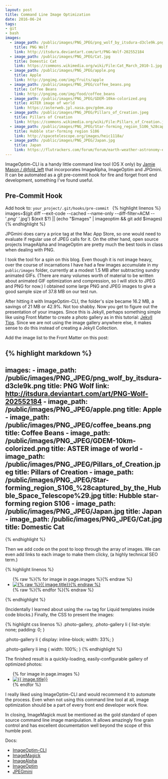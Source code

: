 ```yaml
---
layout: post
title: Command Line Image Optimization
date: 2016-06-24
tags:
- git
- bash
images:
  - image_path: /public/images/PNG_JPEG/png_wolf_by_itsdura-d3cle9k.png
    title: PNG Wolf
    link: http://itsdura.deviantart.com/art/PNG-Wolf-202552184
  - image_path: /public/images/PNG_JPEG/Cat.jpg
    title: Domestic Cat
    link: https://commons.wikimedia.org/wiki/File:Cat_March_2010-1.jpg
  - image_path: /public/images/PNG_JPEG/apple.png
    title: Apple
    link: http://pngimg.com/img/fruits/apple
  - image_path: /public/images/PNG_JPEG/coffee_beans.png
    title: Coffee Beans
    link: http://pngimg.com/img/food/coffee_beans
  - image_path: /public/images/PNG_JPEG/GDEM-10km-colorized.png
    title: ASTER image of world
    link: https://asterweb.jpl.nasa.gov/gdem.asp
  - image_path: /public/images/PNG_JPEG/Pillars_of_Creation.jpeg
    title: Pillars of Creation
    link: https://commons.wikimedia.org/wiki/File:Pillars_of_Creation.jpeg
  - image_path: /public/images/PNG_JPEG/Star-forming_region_S106_%28captured_by_the_Hubble_Space_Telescope%29.jpg
    title: Hubble star-forming region S106
    link: http://spacetelescope.org/images/heic1118a/
  - image_path: /public/images/PNG_JPEG/Japan.jpg
    title: Japan
    link: https://flutrackers.com/forum/forum/earth-weather-astronomy-environment/volcanos-earthquakes-glaciers-fires-hurricanes/107481-nasa-fires-and-smoke-in-north-korea-acquired-april-13-2011
---
```

ImageOptim-CLI is a handy little command line tool (OS X only) by [Jamie Mason / @fold_left](https://twitter.com/fold_left) that incorporates ImageAlpha, ImageOptim and JPGmini. It can be automated as a git pre-commit hook for fire and forget front end development, something I've found useful. <!-- more -->

## Pre-Commit Hook
Add hook to: `your_project/.git/hooks/pre-commit ` 
{% highlight linenos %}
images=$(git diff --exit-code --cached --name-only --diff-filter=ACM -- '*.png' '*.jpg')
$(exit $?) || (echo "$images" | imageoptim && git add $images)
{% endhighlight %}

JPGmini does carry a price tag at the Mac App Store, so one would need to evaluate if regular use of JPEG calls for it. On the other hand, open source projects ImageAlpha and ImageOptim are pretty much the best tools in class when dealing with PNG. 

I took the tool for a spin on this blog. Even though it is not image heavy, over the course of incarnations I have had a few images accumulate in my `public/images` folder, currently at a modest 1.5 MB after subtracting sundry animated GIFs. (There are many volumes worth of material to be written about animated GIF optimization and compression, so I will stick to JPEG and PNG for now.) I obtained some large PNG and JPEG images to give a good sample size of 37.8 MB on our test run.

After hitting it with ImageOptim-CLI, the folder's size became 16.2 MB, a savings of 21 MB or 42.9%. Not too shabby. Now you get to figure out the presentation of your images. Since this is Jekyll, perhaps something simple like using Front Matter to create a photo gallery as in this tutorial: [Jekyll Tips](http://jekyll.tips/jekyll-casts/photo-gallery/). Since we are not using the image gallery anywhere else, it makes sense to do this instead of creating a Jekyll Collection. 

Add the image list to the Front Matter on this post: 

{% highlight markdown %}
---
  images:
    - image_path: /public/images/PNG_JPEG/png_wolf_by_itsdura-d3cle9k.png
      title: PNG Wolf
      link: http://itsdura.deviantart.com/art/PNG-Wolf-202552184
    - image_path: /public/images/PNG_JPEG/apple.png
      title: Apple
    - image_path: /public/images/PNG_JPEG/coffee_beans.png
      title: Coffee Beans
    - image_path: /public/images/PNG_JPEG/GDEM-10km-colorized.png
      title: ASTER image of world
    - image_path: /public/images/PNG_JPEG/Pillars_of_Creation.jpeg
      title: Pillars of Creation
    - image_path: /public/images/PNG_JPEG/Star-forming_region_S106_%28captured_by_the_Hubble_Space_Telescope%29.jpg
      title: Hubble star-forming region S106
    - image_path: /public/images/PNG_JPEG/Japan.jpg
      title: Japan
    - image_path: /public/images/PNG_JPEG/Cat.jpg
      title: Domestic Cat
---
{% endhighlight %}

Then we add code on the post to loop through the array of images. We can even add links to each image to make them clicky, (a highly technical SEO term.) 

{% highlight linenos %}
  <ul class="photo-gallery">
    {% raw %}{% for image in page.images %}{% endraw %}
      <li>
        <a href="{% raw %}{{ image.link }}{% endraw %}">
          <img src="{% raw %}{{ image.image_path }}{% endraw %}" alt="{% raw %}{{ image.title}}{% endraw %}"/>
        </a>
      </li>
    {% raw %}{% endfor %}{% endraw %}
  </ul>
{% endhighlight %}

(Incidentally I learned about using the `raw` tag for Liquid templates inside code blocks.) Finally, the CSS to present the images:

{% highlight css linenos %}
.photo-gallery, .photo-gallery li {
  list-style: none;
  padding: 0;
}

.photo-gallery li {
  display: inline-block;
  width: 33%;
}

.photo-gallery li img {
  width: 100%;
}
{% endhighlight %}

The finished result is a quickly-loading, easily-configurable gallery of optimized photos: 

<ul class="photo-gallery">
  {% for image in page.images %}
    <li>
      <a href="{{ image.link }}">
        <img src="{{ image.image_path }}" alt="{{ image.title}}"/>
      </a>
    </li>
  {% endfor %}
</ul>

I really liked using ImageOptim-CLI and would recommend it to automate the process. Even when not using this command line tool at all, image optimization should be a part of every front end developer work flow.

In closing, ImageMagick must be mentioned as the gold standard of open source command line image manipulation. It allows amazingly fine grain control and has excellent documentation well beyond the scope of this humble post.

Docs: 
- [ImageOptim-CLI](https://github.com/JamieMason/ImageOptim-CLI)
- [ImageMagick](http://www.imagemagick.org/script/command-line-tools.php)
- [ImageAlpha](https://pngmini.com/)
- [ImageOptim](https://imageoptim.com/howto.html)
- [JPEGmini](http://www.jpegmini.com/)

